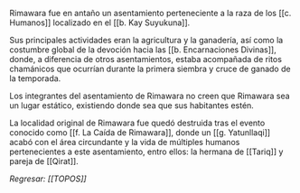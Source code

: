 Rimawara fue en antaño un asentamiento perteneciente a la raza de los [[c. Humanos]] localizado en el [[b. Kay Suyukuna]].

Sus principales actividades eran la agricultura y la ganadería, así como la costumbre global de la devoción hacia las [[b. Encarnaciones Divinas]], donde, a diferencia de otros asentamientos, estaba acompañada de ritos chamánicos que ocurrían durante la primera siembra y cruce de ganado de la temporada.

Los integrantes del asentamiento de Rimawara no creen que Rimawara sea un lugar estático, existiendo donde sea que sus habitantes estén.

La localidad original de Rimawara fue quedó destruida tras el evento conocido como [[f. La Caída de Rimawara]], donde un [[g. Yatunllaqi]] acabó con el área circundante y la vida de múltiples humanos pertenecientes a este asentamiento, entro ellos: la hermana de [[Tariq]] y pareja de [[Qirat]].

*Regresar: [[TOPOS]]*